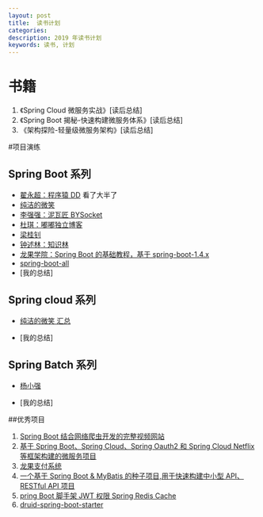 ```yaml
---
layout: post
title:  读书计划
categories: 
description: 2019 年读书计划
keywords: 读书, 计划
---
```



# 书籍
1. 《Spring Cloud  微服务实战》[读后总结]
2. 《Spring Boot 揭秘-快速构建微服务体系》[读后总结]
3. 《架构探险-轻量级微服务架构》[读后总结]

#项目演练
## Spring Boot 系列
- [翟永超：程序猿 DD](https://github.com/dyc87112/SpringBoot-Learning)  看了大半了
- [纯洁的微笑](https://github.com/ityouknow/spring-boot-examples)
- [李强强：泥瓦匠 BYSocket](https://github.com/JeffLi1993/springboot-learning-example)
- [杜琪：嘟嘟独立博客](https://github.com/tengj/SpringBootDemo/tree/master)
- [梁桂钊](https://github.com/lianggzone/springboot-action)
- [钟述林：知识林](https://github.com/zsl131/spring-boot-test)
- [龙果学院：Spring Boot 的基础教程，基于 spring-boot-1.4.x](https://github.com/roncoo/spring-boot-demo)
- [spring-boot-all](https://github.com/leelance/spring-boot-all)
- [我的总结]

## Spring cloud 系列
- [纯洁的微笑 汇总](http://www.ityouknow.com/springcloud/2016/12/30/springcloud-collect.html)

-  [我的总结]

## Spring Batch 系列
- [杨小强](https://git.oschina.net/huicode/springbatch-learn)

- [我的总结]

##优秀项目
1. [Spring Boot 结合网络爬虫开发的完整视频网站](https://github.com/ChinaSilence/any-video)
2. [基于 Spring Boot、Spring Cloud、Spring Oauth2 和 Spring Cloud Netflix 等框架构建的微服务项目](https://github.com/zhangxd1989/spring-boot-cloud)
3. [龙果支付系统](https://github.com/roncoo/roncoo-pay)
4. [一个基于 Spring Boot & MyBatis 的种子项目,用于快速构建中小型 API、RESTful API 项目](https://github.com/lihengming/spring-boot-api-project-seed)
5. [pring Boot 脚手架 JWT 权限 Spring Redis Cache](https://github.com/yujunhao8831/spring-boot-start-current)
6. [druid-spring-boot-starter](https://github.com/alibaba/druid/tree/master/druid-spring-boot-starter)

